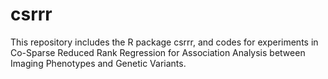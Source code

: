 # csrrr
This repository includes the R package csrrr, and codes for experiments in Co-Sparse Reduced Rank Regression for
Association Analysis between Imaging Phenotypes and Genetic Variants.
